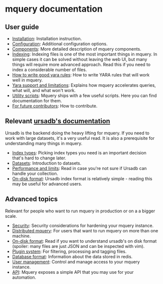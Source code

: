 # mquery documentation

## User guide

- [Installation](../INSTALL.md): Installation instruction.
- [Configuration](./configuration.md): Additional configuration options.
- [Components](./components.md): More detailed description of mquery components.
- [Indexing](./indexing.md): Indexing files is one of the most important things in
    mquery. In simple cases it can be solved without leaving the web UI, but
    many things will require more advanced approach. Read this if you need to
    index a considerable number of files.
- [How to write good yara rules](./goodyara.md): How to write YARA rules that
    will work well in mquery.
- [Yara support and limitations](./yara.md): Explains how mquery
    accelerates queries, what will, and what won't work.
- [Utility scripts](./utils): Mquery ships with a few useful scripts.
    Here you can find documentation for them.
- [For future contributors](../CONTRIBUTING.md): How to contribute.

## Relevant [ursadb's documentation](https://cert-polska.github.io/ursadb)

Ursadb is the backend doing the heavy lifting for mquery. If you need to work with large
datasets, it's a very useful read. It is also a prerequisite for understanding
many things in mquery.

- [Index types](https://cert-polska.github.io/ursadb/docs/indextypes.html): Picking
    index types you need is an important decision that's hard to change later.
- [Datasets](https://cert-polska.github.io/ursadb/docs/datasets.html): Introduction to
    datasets.
- [Performance and limits](https://cert-polska.github.io/ursadb/docs/limits.html):
    Read in case you're not sure if Ursadb can handle your collection.
- [On-disk format](https://cert-polska.github.io/ursadb/docs/ondiskformat.html):
    Ursadb index format is relatively simple - reading this may be useful for
    advanced users.

## Advanced topics 

Relevant for people who want to run mquery in production or on a a bigger scale.

- [Security](./security.md): Security considerations for hardening your mquery instance.
- [Distributed mquery](./distributed.md): For users that want to run mquery on
    more than one machine.
- [On-disk format](./ondiskformat.md): Read if you want to understand ursadb's on
    disk format (spoiler: many files are just JSON and can be inspected with vim).
- [Plugin system](./plugins.md): For filtering, processing and tagging files.
- [Database format](./redis.md): Information about the data stored in redis.
- [User management](./users.md): Control and manage access to your mquery instance.
- [API](./api.md): Mquery exposes a simple API that you may use for your automation.
